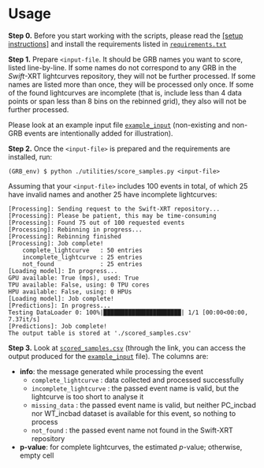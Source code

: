 # Usage
**Step 0.**
Before you start working with the scripts, please read the <a href="/README.md/#setup"> [setup instructions]</a> and install the requirements listed in [`requirements.txt`](requirements.txt)

**Step 1.** Prepare `<input-file`. It should be GRB names you want to score, listed line-by-line. If some names do not correspond to any GRB in the *Swift*-XRT lightcurves repository, they will not be further processed. If some names are listed more than once, they will be processed only once. If some of the found lightcurves are incomplete (that is, include less than 4 data points or span less than 8 bins on the rebinned grid), they also will not be further processed.

Please look at an example input file [`example_input`](example_input) (non-existing and non-GRB events are intentionally added for illustration).

**Step 2.** Once the `<input-file>` is prepared and the requirements are installed, run:
```
(GRB_env) $ python ./utilities/score_samples.py <input-file>
```
Assuming that your `<input-file>` includes 100 events in total, of which 25 have invalid names and another 25 have incomplete lightcurves:
```
[Processing]: Sending request to the Swift-XRT repository...
[Processing]: Please be patient, this may be time-consuming
[Processing]: Found 75 out of 100 requested events
[Processing]: Rebinning in progress...
[Processing]: Rebinning finished
[Processing]: Job complete!
    complete_lightcurve   : 50 entries
    incomplete_lightcurve : 25 entries
    not_found             : 25 entries
[Loading model]: In progress...
GPU available: True (mps), used: True
TPU available: False, using: 0 TPU cores
HPU available: False, using: 0 HPUs
[Loading model]: Job complete!
[Predictions]: In progress...
Testing DataLoader 0: 100%|██████████████████████| 1/1 [00:00<00:00,  7.37it/s]
[Predictions]: Job complete!
The output table is stored at './scored_samples.csv'
```
**Step 3.** Look at [`scored_samples.csv`](scored_samples.csv) (through the link, you can access the output produced for the [`example_input`](example_input) file). The columns are: 
- **info**: the message generated while processing the event
  - `complete_lightcurve` : data collected and processed successfully
  - `incomplete_lightcurve` : the passed event name is valid, but the lightcurve is too short to analyse it
  - `missing_data` : the passed event name is valid, but neither PC_incbad nor WT_incbad dataset is available for this event, so nothing to process
  - `not_found` : the passed event name not found in the Swift-XRT repository
- **p-value**: for complete lightcurves, the estimated $p$-value; otherwise, empty cell
